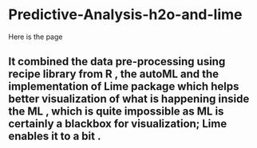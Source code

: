# Predictive-Analysis-h2o-and-lime
Here is the page 

## It combined the data pre-processing using recipe library from R , the autoML and the implementation of Lime package which helps better visualization of what is happening inside the ML , which is quite impossible as ML is certainly a blackbox for visualization; Lime enables it to a bit . 

